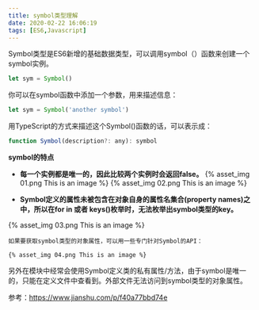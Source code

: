 ```yaml
---
title: symbol类型理解
date: 2020-02-22 16:06:19
tags: [ES6,Javascript] 
---
```


Symbol类型是ES6新增的基础数据类型，可以调用symbol（）函数来创建一个symbol实例。<!--more-->
``` javascript
let sym = Symbol()
```

你可以在symbol函数中添加一个参数，用来描述信息：
``` javascript
let sym = Symbol('another symbol')
```
用TypeScript的方式来描述这个Symbol()函数的话，可以表示成：

``` javascript
function Symbol(description?: any): symbol
```

****symbol的特点****

 - **每一个实例都是唯一的，因此比较两个实例时会返回false。**
 {% asset_img 01.png This is an image %}
 {% asset_img 02.png This is an image %}
 
 - **Symbol定义的属性未被包含在对象自身的属性名集合(property names)之中，所以在for in 或者 keys()枚举时，无法枚举出symbol类型的key。**
 
 {% asset_img 03.png This is an image %}

	如果要获取symbol类型的对象属性，可以用一些专门针对Symbol的API：

	{% asset_img 04.png This is an image %}
	
另外在模块中经常会使用Symbol定义类的私有属性/方法，由于symbol是唯一的，只能在定义文件中查看到。外部文件无法访问到symbol类型的对象属性。

参考：https://www.jianshu.com/p/f40a77bbd74e